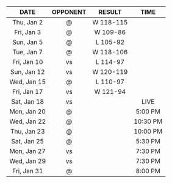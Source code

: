 |    DATE     |        OPPONENT         |  RESULT   |   TIME   |
|:-----------:|:-----------------------:|:---------:|:--------:|
| Thu, Jan 2  |  @ [](/r/timberwolves)  | W 118-115 |          |
| Fri, Jan 3  |    @ [](/r/rockets)     | W 109-86  |          |
| Sun, Jan 5  |    @ [](/r/thunder)     | L 105-92  |          |
| Tue, Jan 7  | @ [](/r/denvernuggets)  | W 118-106 |          |
| Fri, Jan 10 |     vs [](/r/kings)     | L 114-97  |          |
| Sun, Jan 12 | vs [](/r/nolapelicans)  | W 120-119 |          |
| Wed, Jan 15 | @ [](/r/torontoraptors) | L 110-97  |          |
| Fri, Jan 17 | vs [](/r/orlandomagic)  | W 121-94  |          |
| Sat, Jan 18 | vs [](/r/atlantahawks)  |           |   LIVE   |
| Mon, Jan 20 |    @ [](/r/warriors)    |           | 5:00 PM  |
| Wed, Jan 22 |   @ [](/r/laclippers)   |           | 10:30 PM |
| Thu, Jan 23 |     @ [](/r/lakers)     |           | 10:00 PM |
| Sat, Jan 25 |   @ [](/r/mavericks)    |           | 5:30 PM  |
| Mon, Jan 27 |    vs [](/r/rockets)    |           | 7:30 PM  |
| Wed, Jan 29 | vs [](/r/chicagobulls)  |           | 7:30 PM  |
| Fri, Jan 31 |  @ [](/r/nolapelicans)  |           | 8:00 PM  |